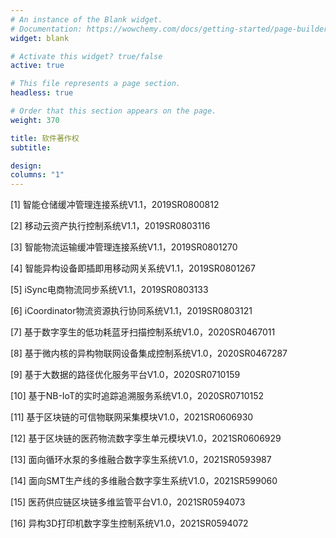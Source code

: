 ```yaml
---
# An instance of the Blank widget.
# Documentation: https://wowchemy.com/docs/getting-started/page-builder/
widget: blank

# Activate this widget? true/false
active: true

# This file represents a page section.
headless: true

# Order that this section appears on the page.
weight: 370

title: 软件著作权
subtitle: 

design:
columns: "1"
---
```


[1] 智能仓储缓冲管理连接系统V1.1，2019SR0800812


[2] 移动云资产执行控制系统V1.1，2019SR0803116

[3] 智能物流运输缓冲管理连接系统V1.1，2019SR0801270

[4] 智能异构设备即插即用移动网关系统V1.1，2019SR0801267

[5] iSync电商物流同步系统V1.1，2019SR0803133

[6] iCoordinator物流资源执行协同系统V1.1，2019SR0803121

[7] 基于数字孪生的低功耗蓝牙扫描控制系统V1.0，2020SR0467011

[8] 基于微内核的异构物联网设备集成控制系统V1.0，2020SR0467287

[9] 基于大数据的路径优化服务平台V1.0，2020SR0710159

[10] 基于NB-IoT的实时追踪追溯服务系统V1.0，2020SR0710152

[11] 基于区块链的可信物联网采集模块V1.0，2021SR0606930

[12] 基于区块链的医药物流数字孪生单元模块V1.0，2021SR0606929

[13] 面向循环水泵的多维融合数字孪生系统V1.0，2021SR0593987

[14] 面向SMT生产线的多维融合数字孪生系统V1.0，2021SR599060

[15] 医药供应链区块链多维监管平台V1.0，2021SR0594073

[16] 异构3D打印机数字孪生控制系统V1.0，2021SR0594072

